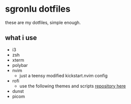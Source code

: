 # sgronlu dotfiles

these are my dotfiles, simple enough.
## what i use
- i3
- zsh
- xterm
- polybar
- nvim
  - just a teensy modified kickstart.nvim config
- rofi
  - use the following themes and scripts [repository here](https://github.com/adi1090x/rofi/tree/master) 
- dunst 
- picom
